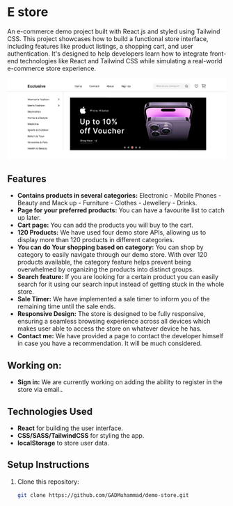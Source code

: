 # E store
An e-commerce demo project built with React.js and styled using Tailwind CSS. This project showcases how to build a functional store interface, including features like product listings, a shopping cart, and user authentication. It's designed to help developers learn how to integrate front-end technologies like React and Tailwind CSS while simulating a real-world e-commerce store experience.


![store](public/store.png)

## Features
- **Contains products in several categories:** Electronic - Mobile Phones - Beauty and Mack up - Furniture - Clothes - Jewellery - Drinks.
- **Page for your preferred products:** You can have a favourite list to catch up later.
- **Cart page:** You can add the products you will buy to the cart.
- **120 Products:** We have used four demo store APIs, allowing us to display more than 120 products in different categories.
- **You can do Your shopping based on category:** You can shop by category to easily navigate through our demo store. With over 120 products available, the category feature helps prevent being overwhelmed by organizing the products into distinct groups.
- **Search feature:** If you are looking for a certain product you can easily search for it using our search input instead of getting stuck in the whole store.
- **Sale Timer:** We have implemented a sale timer to inform you of the remaining time until the sale ends.
- **Responsive Design:** The store is designed to be fully responsive, ensuring a seamless browsing experience across all devices which makes user able to access the store on whatever device he has.
- **Contact me:** We have provided a page to contact the developer himself in case you have a recommendation. It will be much considered.

## Working on:
- **Sign in:** We are currently working on adding the ability to register in the store via email..


## Technologies Used
- **React** for building the user interface.
- **CSS/SASS/TailwindCSS** for styling the app.
- **localStorage** to store user data.

## Setup Instructions

1. Clone this repository:
   ```bash
   git clone https://github.com/GADMuhammad/demo-store.git
